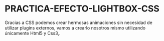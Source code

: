# PRACTICA-EFECTO-LIGHTBOX-CSS
Gracias a CSS podemos crear hermosas animaciones sin necesidad de utilizar plugins externos, vamos a crearlo nosotros mismo utilizando únicamente Html5 y Css3,.
